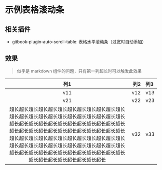 # 示例表格滚动条

## 相关插件

- gitbook-plugin-auto-scroll-table: 表格水平滚动条（过宽时自动添加）

## 效果

> 似乎是 markdown 组件的问题，只有第一列超长时可以触发此效果

| 列1 | 列2 | 列3 |
|:---:|---:|:---|
| v11 | v12 | v13 | 
| v21 | v22 | v23 | 
| 超长超长超长超长超长超长超长超长超长超长超长超长超长超长超长超长超长超长超长超长超长超长超长超长超长超长超长超长超长超长超长超长超长超长超长超长超长超长超长超长超长超长超长超长超长超长超长超长超长超长超长超长超长超长超长超长超长超长超长超长超长超长超长超长超长超长超长超长超长超长超长超长超长超长超长超长超长超长超长超长超长超长超长超长超长超长超长超长超长超长超长超长 | v32 | v33 | 



